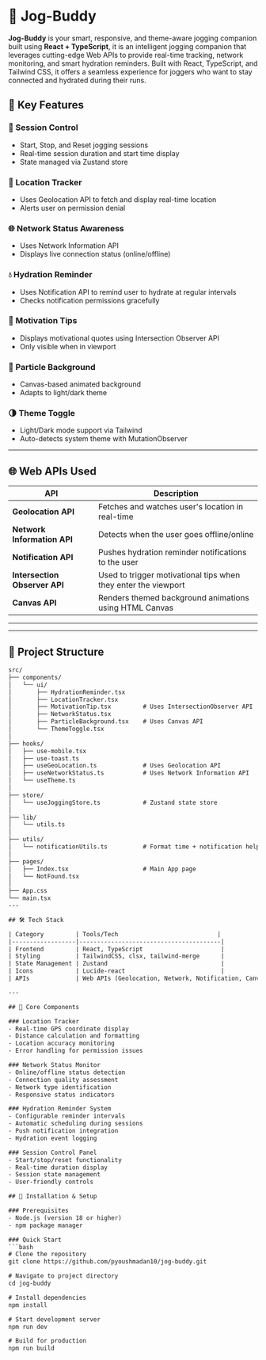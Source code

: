 # 🏃 Jog-Buddy

**Jog-Buddy** is your smart, responsive, and theme-aware jogging companion built using **React + TypeScript**, it is an intelligent jogging companion that leverages cutting-edge Web APIs to provide real-time tracking, network monitoring, and smart hydration reminders. Built with React, TypeScript, and Tailwind CSS, it offers a seamless experience for joggers who want to stay connected and hydrated during their runs.


## 🧠 Key Features

### 🚦 Session Control
- Start, Stop, and Reset jogging sessions
- Real-time session duration and start time display
- State managed via Zustand store

### 📍 Location Tracker
- Uses Geolocation API to fetch and display real-time location
- Alerts user on permission denial

### 🌐 Network Status Awareness
- Uses Network Information API
- Displays live connection status (online/offline)

### 💧 Hydration Reminder
- Uses Notification API to remind user to hydrate at regular intervals
- Checks notification permissions gracefully

### 💬 Motivation Tips
- Displays motivational quotes using Intersection Observer API
- Only visible when in viewport

### 🌌 Particle Background
- Canvas-based animated background
- Adapts to light/dark theme

### 🌗 Theme Toggle
- Light/Dark mode support via Tailwind
- Auto-detects system theme with MutationObserver

---

## 🌐 Web APIs Used

| API                      | Description                                                                 |
|--------------------------|-----------------------------------------------------------------------------|
| **Geolocation API**      | Fetches and watches user's location in real-time                            |
| **Network Information API** | Detects when the user goes offline/online                                |
| **Notification API**     | Pushes hydration reminder notifications to the user                        |
| **Intersection Observer API** | Used to trigger motivational tips when they enter the viewport         |
| **Canvas API**           | Renders themed background animations using HTML Canvas                     |

---
---

## 📁 Project Structure

```txt
src/
├── components/
│   └── ui/
│       ├── HydrationReminder.tsx
│       ├── LocationTracker.tsx
│       ├── MotivationTip.tsx         # Uses IntersectionObserver API
│       ├── NetworkStatus.tsx
│       ├── ParticleBackground.tsx    # Uses Canvas API
│       └── ThemeToggle.tsx
│
├── hooks/
│   ├── use-mobile.tsx
│   ├── use-toast.ts
│   ├── useGeoLocation.ts             # Uses Geolocation API
│   ├── useNetworkStatus.ts           # Uses Network Information API
│   └── useTheme.ts
│
├── store/
│   └── useJoggingStore.ts            # Zustand state store
│
├── lib/
│   └── utils.ts
│
├── utils/
│   └── notificationUtils.ts          # Format time + notification helpers
│
├── pages/
│   ├── Index.tsx                     # Main App page
│   └── NotFound.tsx
│
├── App.css
└── main.tsx
---

## 🛠 Tech Stack

| Category         | Tools/Tech                            |
|------------------|----------------------------------------|
| Frontend         | React, TypeScript                      |
| Styling          | TailwindCSS, clsx, tailwind-merge      |
| State Management | Zustand                                |
| Icons            | Lucide-react                           |
| APIs             | Web APIs (Geolocation, Network, Notification, Canvas, IntersectionObserver) |

---

## 🎯 Core Components

### Location Tracker
- Real-time GPS coordinate display
- Distance calculation and formatting
- Location accuracy monitoring
- Error handling for permission issues

### Network Status Monitor
- Online/offline status detection
- Connection quality assessment
- Network type identification
- Responsive status indicators

### Hydration Reminder System
- Configurable reminder intervals
- Automatic scheduling during sessions
- Push notification integration
- Hydration event logging

### Session Control Panel
- Start/stop/reset functionality
- Real-time duration display
- Session state management
- User-friendly controls

## 🔧 Installation & Setup

### Prerequisites
- Node.js (version 18 or higher)
- npm package manager

### Quick Start
```bash
# Clone the repository
git clone https://github.com/pyoushmadan10/jog-buddy.git

# Navigate to project directory
cd jog-buddy

# Install dependencies
npm install

# Start development server
npm run dev

# Build for production
npm run build
```